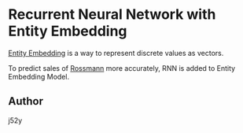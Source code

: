 Recurrent Neural Network with Entity Embedding 
===============

[Entity Embedding](https://github.com/entron/entity-embedding-rossmann) is a way to represent discrete values as vectors.

To predict sales of [Rossmann](https://www.kaggle.com/c/rossmann-store-sales) more accurately, RNN is added to Entity Embedding Model.   

Author
-----
j52y 
